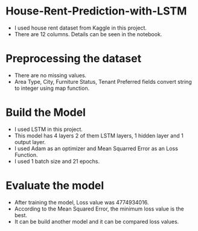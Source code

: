 # House-Rent-Prediction-with-LSTM

* I used house rent dataset from Kaggle in this project.  
* There are 12 columns. Details can be seen in the notebook.

# Preprocessing the dataset 

* There are no missing values. 
* Area Type, City, Furniture Status, Tenant Preferred fields convert string to integer using map function. 

# Build the Model 

* I used LSTM in this project. 
* This model has 4 layers 2 of them LSTM layers, 1 hidden layer and 1 output layer. 
* I used Adam as an optimizer and Mean Squarred Error as an Loss Function. 
* I used 1 batch size and 21 epochs. 

# Evaluate the model 

* After training the model, Loss value was 4774934016. 
* According to the Mean Squared Error, the minimum loss value is the best. 
* It can be build another model and it can be compared loss values.
